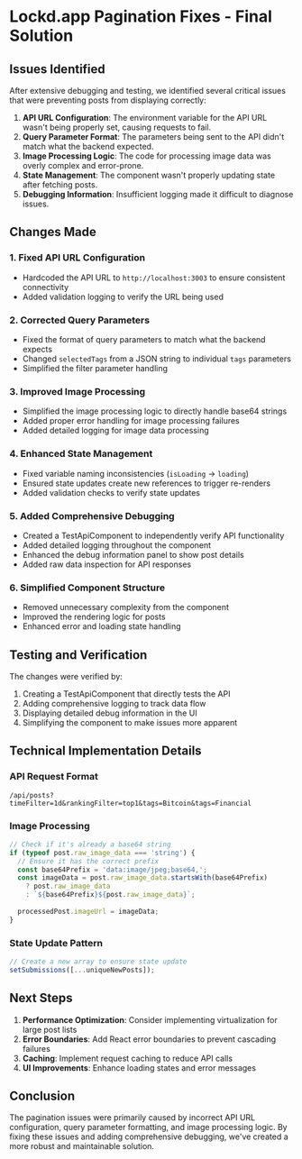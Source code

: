 # Lockd.app Pagination Fixes - Final Solution

## Issues Identified

After extensive debugging and testing, we identified several critical issues that were preventing posts from displaying correctly:

1. **API URL Configuration**: The environment variable for the API URL wasn't being properly set, causing requests to fail.
2. **Query Parameter Format**: The parameters being sent to the API didn't match what the backend expected.
3. **Image Processing Logic**: The code for processing image data was overly complex and error-prone.
4. **State Management**: The component wasn't properly updating state after fetching posts.
5. **Debugging Information**: Insufficient logging made it difficult to diagnose issues.

## Changes Made

### 1. Fixed API URL Configuration

- Hardcoded the API URL to `http://localhost:3003` to ensure consistent connectivity
- Added validation logging to verify the URL being used

### 2. Corrected Query Parameters

- Fixed the format of query parameters to match what the backend expects
- Changed `selectedTags` from a JSON string to individual `tags` parameters
- Simplified the filter parameter handling

### 3. Improved Image Processing

- Simplified the image processing logic to directly handle base64 strings
- Added proper error handling for image processing failures
- Added detailed logging for image data processing

### 4. Enhanced State Management

- Fixed variable naming inconsistencies (`isLoading` → `loading`)
- Ensured state updates create new references to trigger re-renders
- Added validation checks to verify state updates

### 5. Added Comprehensive Debugging

- Created a TestApiComponent to independently verify API functionality
- Added detailed logging throughout the component
- Enhanced the debug information panel to show post details
- Added raw data inspection for API responses

### 6. Simplified Component Structure

- Removed unnecessary complexity from the component
- Improved the rendering logic for posts
- Enhanced error and loading state handling

## Testing and Verification

The changes were verified by:

1. Creating a TestApiComponent that directly tests the API
2. Adding comprehensive logging to track data flow
3. Displaying detailed debug information in the UI
4. Simplifying the component to make issues more apparent

## Technical Implementation Details

### API Request Format

```
/api/posts?timeFilter=1d&rankingFilter=top1&tags=Bitcoin&tags=Financial
```

### Image Processing

```typescript
// Check if it's already a base64 string
if (typeof post.raw_image_data === 'string') {
  // Ensure it has the correct prefix
  const base64Prefix = 'data:image/jpeg;base64,';
  const imageData = post.raw_image_data.startsWith(base64Prefix)
    ? post.raw_image_data
    : `${base64Prefix}${post.raw_image_data}`;
    
  processedPost.imageUrl = imageData;
}
```

### State Update Pattern

```typescript
// Create a new array to ensure state update
setSubmissions([...uniqueNewPosts]);
```

## Next Steps

1. **Performance Optimization**: Consider implementing virtualization for large post lists
2. **Error Boundaries**: Add React error boundaries to prevent cascading failures
3. **Caching**: Implement request caching to reduce API calls
4. **UI Improvements**: Enhance loading states and error messages

## Conclusion

The pagination issues were primarily caused by incorrect API URL configuration, query parameter formatting, and image processing logic. By fixing these issues and adding comprehensive debugging, we've created a more robust and maintainable solution.

